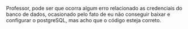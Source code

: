 Professor, pode ser que ocorra algum erro relacionado as credenciais do banco de dados, ocasionado pelo fato de eu não conseguir baixar e configurar o postgreSQL, mas acho que o código esteja correto.